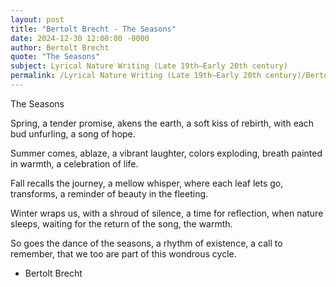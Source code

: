 ```yaml
---
layout: post
title: "Bertolt Brecht - The Seasons"
date: 2024-12-30 12:00:00 -0000
author: Bertolt Brecht
quote: "The Seasons"
subject: Lyrical Nature Writing (Late 19th–Early 20th century)
permalink: /Lyrical Nature Writing (Late 19th–Early 20th century)/Bertolt Brecht/Bertolt Brecht - The Seasons
---
```


The Seasons

Spring, a tender promise,
akens the earth,
a soft kiss of rebirth,
with each bud unfurling,
a song of hope.

Summer comes, ablaze,
a vibrant laughter,
colors exploding,
breath painted in warmth,
a celebration of life.

Fall recalls the journey,
a mellow whisper,
where each leaf
lets go, transforms,
a reminder of beauty
in the fleeting.

Winter wraps us,
with a shroud of silence,
a time for reflection,
when nature sleeps,
waiting for the return
of the song, the warmth.

So goes the dance of the seasons,
a rhythm of existence,
a call to remember,
that we too are part
of this wondrous cycle.

- Bertolt Brecht
